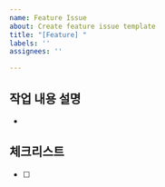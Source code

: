 ```yaml
---
name: Feature Issue
about: Create feature issue template
title: "[Feature] "
labels: ''
assignees: ''

---
```


## 작업 내용 설명

- 

## 체크리스트

- [ ]
